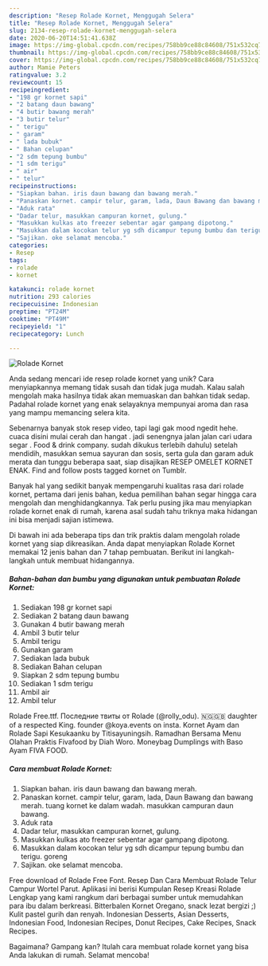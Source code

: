 ```yaml
---
description: "Resep Rolade Kornet, Menggugah Selera"
title: "Resep Rolade Kornet, Menggugah Selera"
slug: 2134-resep-rolade-kornet-menggugah-selera
date: 2020-06-20T14:51:41.638Z
image: https://img-global.cpcdn.com/recipes/758bb9ce88c84608/751x532cq70/rolade-kornet-foto-resep-utama.jpg
thumbnail: https://img-global.cpcdn.com/recipes/758bb9ce88c84608/751x532cq70/rolade-kornet-foto-resep-utama.jpg
cover: https://img-global.cpcdn.com/recipes/758bb9ce88c84608/751x532cq70/rolade-kornet-foto-resep-utama.jpg
author: Mamie Peters
ratingvalue: 3.2
reviewcount: 15
recipeingredient:
- "198 gr kornet sapi"
- "2 batang daun bawang"
- "4 butir bawang merah"
- "3 butir telur"
- " terigu"
- " garam"
- " lada bubuk"
- " Bahan celupan"
- "2 sdm tepung bumbu"
- "1 sdm terigu"
- " air"
- " telur"
recipeinstructions:
- "Siapkan bahan. iris daun bawang dan bawang merah."
- "Panaskan kornet. campir telur, garam, lada, Daun Bawang dan bawang merah. tuang kornet ke dalam wadah. masukkan campuran daun bawang."
- "Aduk rata"
- "Dadar telur, masukkan campuran kornet, gulung."
- "Masukkan kulkas ato freezer sebentar agar gampang dipotong."
- "Masukkan dalam kocokan telur yg sdh dicampur tepung bumbu dan terigu. goreng"
- "Sajikan. oke selamat mencoba."
categories:
- Resep
tags:
- rolade
- kornet

katakunci: rolade kornet 
nutrition: 293 calories
recipecuisine: Indonesian
preptime: "PT24M"
cooktime: "PT49M"
recipeyield: "1"
recipecategory: Lunch

---
```



![Rolade Kornet](https://img-global.cpcdn.com/recipes/758bb9ce88c84608/751x532cq70/rolade-kornet-foto-resep-utama.jpg)

Anda sedang mencari ide resep rolade kornet yang unik? Cara menyiapkannya memang tidak susah dan tidak juga mudah. Kalau salah mengolah maka hasilnya tidak akan memuaskan dan bahkan tidak sedap. Padahal rolade kornet yang enak selayaknya mempunyai aroma dan rasa yang mampu memancing selera kita.

Sebenarnya banyak stok resep video, tapi lagi gak mood ngedit hehe. cuaca disini mulai cerah dan hangat . jadi senengnya jalan jalan cari udara segar . Food &amp; drink company. sudah dikukus terlebih dahulu) setelah mendidih, masukkan semua sayuran dan sosis, serta gula dan garam aduk merata dan tunggu beberapa saat, siap disajikan RESEP OMELET KORNET ENAK. Find and follow posts tagged kornet on Tumblr.

Banyak hal yang sedikit banyak mempengaruhi kualitas rasa dari rolade kornet, pertama dari jenis bahan, kedua pemilihan bahan segar hingga cara mengolah dan menghidangkannya. Tak perlu pusing jika mau menyiapkan rolade kornet enak di rumah, karena asal sudah tahu triknya maka hidangan ini bisa menjadi sajian istimewa.


Di bawah ini ada beberapa tips dan trik praktis dalam mengolah rolade kornet yang siap dikreasikan. Anda dapat menyiapkan Rolade Kornet memakai 12 jenis bahan dan 7 tahap pembuatan. Berikut ini langkah-langkah untuk membuat hidangannya.

<!--inarticleads1-->

##### Bahan-bahan dan bumbu yang digunakan untuk pembuatan Rolade Kornet:

1. Sediakan 198 gr kornet sapi
1. Sediakan 2 batang daun bawang
1. Gunakan 4 butir bawang merah
1. Ambil 3 butir telur
1. Ambil  terigu
1. Gunakan  garam
1. Sediakan  lada bubuk
1. Sediakan  Bahan celupan
1. Siapkan 2 sdm tepung bumbu
1. Sediakan 1 sdm terigu
1. Ambil  air
1. Ambil  telur


Rolade Free.ttf. Последние твиты от Rolade (@rolly_odu). 🇳🇬🇬🇧 daughter of a respected King. founder @koya.events on insta. Kornet Ayam dan Rolade Sapi Kesukaanku by Titisayuningsih. Ramadhan Bersama Menu Olahan Praktis Fivafood by Diah Woro. Moneybag Dumplings with Baso Ayam FIVA FOOD. 

<!--inarticleads2-->

##### Cara membuat Rolade Kornet:

1. Siapkan bahan. iris daun bawang dan bawang merah.
1. Panaskan kornet. campir telur, garam, lada, Daun Bawang dan bawang merah. tuang kornet ke dalam wadah. masukkan campuran daun bawang.
1. Aduk rata
1. Dadar telur, masukkan campuran kornet, gulung.
1. Masukkan kulkas ato freezer sebentar agar gampang dipotong.
1. Masukkan dalam kocokan telur yg sdh dicampur tepung bumbu dan terigu. goreng
1. Sajikan. oke selamat mencoba.


Free download of Rolade Free Font. Resep Dan Cara Membuat Rolade Telur Campur Wortel Parut. Aplikasi ini berisi Kumpulan Resep Kreasi Rolade Lengkap yang kami rangkum dari berbagai sumber untuk memudahkan para ibu dalam berkreasi. Bitterbalen Kornet Oregano, snack lezat bergizi ;) Kulit pastel gurih dan renyah. Indonesian Desserts, Asian Desserts, Indonesian Food, Indonesian Recipes, Donut Recipes, Cake Recipes, Snack Recipes. 

Bagaimana? Gampang kan? Itulah cara membuat rolade kornet yang bisa Anda lakukan di rumah. Selamat mencoba!
